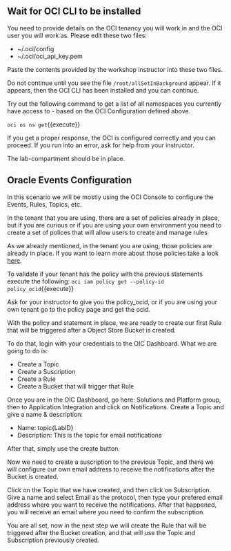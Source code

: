 ## Wait for OCI CLI to be installed

You need to provide details on the OCI tenancy you will work in and the OCI user you will work as. Please edit these two files:

* ~/.oci/config
* ~/.oci/oci_api_key.pem

Paste the contents provided by the workshop instructor into these two files.

Do not continue until you see the file `/root/allSetInBackground` appear. If it appears, then the OCI CLI has been installed and you can continue.

Try out the following command to get a list of all namespaces you currently have access to - based on the OCI Configuration defined above.

`oci os ns get`{{execute}} 

If you get a proper response, the OCI is configured correctly and you can proceed. If you run into an error, ask for help from your instructor.

The lab-compartment should be in place.

## Oracle Events Configuration

In this scenario we will be mostly using the OCI Console to configure the Events, Rules, Topics, etc.

In the tenant that you are using, there are a set of policies already in place, but if you are curious or if you are using your own environment you need to
create a set of polices that will allow users to create and manage rules

As we already mentioned, in the tenant you are using, those policies are already in place. If you want to learn
more about those policies take a look [here](https://docs.cloud.oracle.com/en-us/iaas/Content/Events/Concepts/eventsgetstarted.htm "Policies Concepts").

To validate if your tenant has the policy with the previous statements execute the following:
`oci iam policy get --policy-id policy_ocid`{{execute}}

Ask for your instructor to give you the policy_ocid, or if you are using your own tenant go to the policy page and get the ocid.

With the policy and statement in place, we are ready to create our first Rule that will be triggered after a Object Store Bucket is created.

To do that, login with your credentials to the OIC Dashboard. What we are going to do is:

- Create a Topic
- Create a Suscription
- Create a Rule
- Create a Bucket that will trigger that Rule

Once you are in the OIC Dashboard, go here: Solutions and Platform group, then to Application Integration and click on Notifications.
Create a Topic and give a name & description:
- Name: topic{LabID}
- Description: This is the topic for email notifications

After that, simply use the create button.

Now we need to create a suscription to the previous Topic, and there we will configure our own email address to receive the notifications after the Bucket 
is created.

Click on the Topic that we have created, and then click on Subscription. Give a name and select Email as the protocol, then type your prefered email address
where you want to receive the notifications. After that happened, you will receive an email where you need to confirm the subscription.

You are all set, now in the next step we will create the Rule that will be triggered after the Bucket creation, and that will use the Topic and Subscription
previously created.



